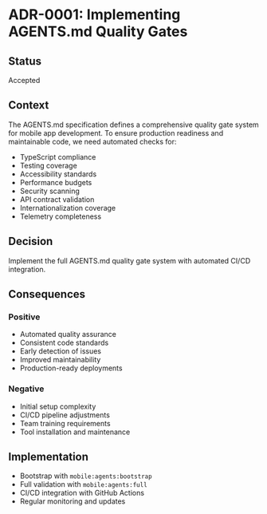 # ADR-0001: Implementing AGENTS.md Quality Gates

## Status
Accepted

## Context
The AGENTS.md specification defines a comprehensive quality gate system for mobile app development. To ensure production readiness and maintainable code, we need automated checks for:

- TypeScript compliance
- Testing coverage
- Accessibility standards
- Performance budgets
- Security scanning
- API contract validation
- Internationalization coverage
- Telemetry completeness

## Decision
Implement the full AGENTS.md quality gate system with automated CI/CD integration.

## Consequences

### Positive
- Automated quality assurance
- Consistent code standards
- Early detection of issues
- Improved maintainability
- Production-ready deployments

### Negative
- Initial setup complexity
- CI/CD pipeline adjustments
- Team training requirements
- Tool installation and maintenance

## Implementation
- Bootstrap with `mobile:agents:bootstrap`
- Full validation with `mobile:agents:full`
- CI/CD integration with GitHub Actions
- Regular monitoring and updates
